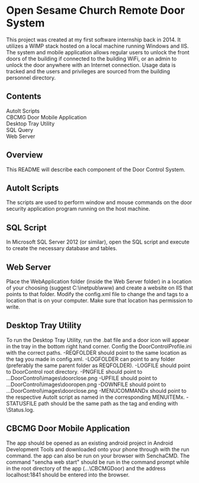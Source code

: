 # Open Sesame Church Remote Door System
This project was created at my first software internship back in 2014. It utilizes a WIMP stack hosted on a local machine running Windows and IIS. The system and mobile application allows regular users to unlock the front doors of the building if connected to the building WiFi, or an admin to unlock the door anywhere with an Internet connection. Usage data is tracked and the users and privileges are sourced from the building personnel directory. 

## Contents
AutoIt Scripts  
CBCMG Door Mobile Application  
Desktop Tray Utility  
SQL Query  
Web Server  

## Overview
This README will describe each component of the Door Control System.

## AutoIt Scripts
The scripts are used to perform window and mouse commands on the door security application program running on the host machine. 

## SQL Script
In Microsoft SQL Server 2012 (or similar), open the SQL script and execute to create the necessary database and tables.

## Web Server
Place the WebApplication folder (inside the Web Server folder) in a location of your choosing (suggest C:\inetpub\www) and 
create a website on IIS that points to that folder. Modify the config.xml file to change the <folder> and <status> tags to a location that
is on your computer. Make sure that location has permission to write.

## Desktop Tray Utility
To run the Desktop Tray Utility, run the .bat file and a door icon will appear in the tray in the bottom right hand corner.
Config the DoorControlProfile.ini with the correct paths.
-REQFOLDER should point to the same location as the <folder> tag you made in config.xml.
-LOGFOLDER can point to any folder (preferably the same parent folder as REQFOLDER).
-LOGFILE should point to DoorControl root directory.
-PNGFILE should point to ...DoorControl\images\doorclose.png
-UPFILE should point to ...DoorControl\images\dooropen.png
-DOWNFILE should point to ...DoorControl\images\doorclose.png
-MENUCOMMANDx should point to the respective AutoIt script as named in the corresponding MENUITEMx.
-STATUSFILE path should be the same path as the <status> tag and ending with \Status.log.

## CBCMG Door Mobile Application
The app should be opened as an existing android project in Android Development Tools and downloaded onto your phone through with the run command.
the app can also be run on your browser with SenchaCMD. The command "sencha web start" should be run in the command prompt while in the root 
directory of the app (...\CBCMGDoor) and the address localhost:1841 should be entered into the browser. 

